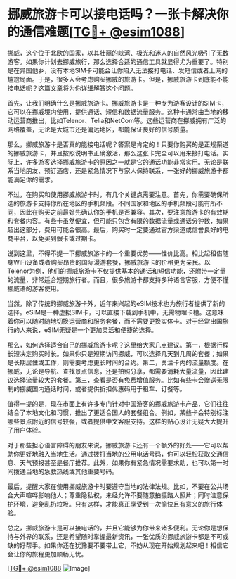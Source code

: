 # 挪威旅游卡可以接电话吗？一张卡解决你的通信难题[[TG💪+ @esim1088](https://t.me/s/esim1088)]

挪威，这个位于北欧的国家，以其壮丽的峡湾、极光和迷人的自然风光吸引了无数游客。如果你计划去挪威旅行，那么选择合适的通信工具就显得尤为重要了。特别是在异国他乡，没有本地SIM卡可能会让你陷入无法接打电话、发短信或者上网的尴尬局面。于是，很多人会考虑购买挪威的旅游卡。但是，挪威旅游卡到底能不能接电话呢？这篇文章将为你详细解答这个问题。

首先，让我们明确什么是挪威旅游卡。挪威旅游卡是一种专为游客设计的SIM卡，它可以在挪威境内使用，提供通话、短信和数据流量服务。这种卡通常由当地的移动运营商推出，比如Telenor、Telia和NetCom等。这些运营商在挪威拥有广泛的网络覆盖，无论是大城市还是偏远地区，都能保证良好的信号质量。

那么，挪威旅游卡是否真的能接电话呢？答案是肯定的！只要你购买的是正规渠道的挪威旅游卡，并且按照说明书正确激活，那么这张卡完全可以用来接打电话。实际上，许多游客选择挪威旅游卡的原因之一就是它的通话功能非常实用。无论是联系当地朋友、预订酒店，还是紧急情况下与家人保持联系，一张好的挪威旅游卡都能满足你的需求。

不过，在购买和使用挪威旅游卡时，有几个关键点需要注意。首先，你需要确保所选的旅游卡支持你所在地区的手机频段。不同国家和地区的手机频段可能有所不同，因此在购买之前最好先确认你的手机是否兼容。其次，要注意旅游卡的有效期和套餐内容。有些卡虽然便宜，但可能只包含有限的数据流量或通话分钟数，如果超出这部分，费用可能会很高。最后，购买时一定要通过官方渠道或信誉良好的电商平台，以免买到假卡或过期卡。

说到这里，不得不提一下挪威旅游卡的一个重要优势——性价比高。相比起租借随身WiFi设备或者购买昂贵的国际漫游套餐，挪威旅游卡的价格更为亲民。以Telenor为例，他们的挪威旅游卡不仅提供基本的通话和短信功能，还附带一定量的流量，非常适合短期旅行者。而且，很多旅游卡都支持多种语言客服，方便不懂挪威语的游客使用。

当然，除了传统的挪威旅游卡外，近年来兴起的eSIM技术也为旅行者提供了新的选择。eSIM是一种虚拟SIM卡，可以直接下载到手机中，无需物理卡槽。这意味着你可以随时随地切换运营商和服务套餐，而不需要更换实体卡。对于经常出国旅行的人来说，eSIM无疑是一个更加灵活和便捷的选择。

那么，如何选择适合自己的挪威旅游卡呢？这里给大家几点建议。第一，根据行程长短决定购买时长。如果你只是短期访问挪威，可以选择几天到几周的套餐；如果是长期居住或工作，则需要考虑更长时间的合约。第二，关注卡内的流量额度。在挪威，无论是导航、查找景点信息，还是拍照分享，都需要消耗大量流量，因此建议选择流量较大的套餐。第三，查看是否有免费增值服务。比如有些卡会赠送无限制的挪威国内通话时间，或者提供折扣优惠码用于租车、订餐等。

值得一提的是，现在市面上有许多专门针对中国游客的挪威旅游卡产品，它们往往结合了本地文化和习惯，推出了更适合国人的套餐组合。例如，某些卡会特别标注哪些景点附近的信号较强，或者提供中文客服支持。这样的贴心设计无疑大大提升了用户体验。

对于那些担心语言障碍的朋友来说，挪威旅游卡还有一个额外的好处——它可以帮助你更好地融入当地生活。通过拨打当地的公用电话号码，你可以轻松获取交通信息、天气预报甚至是餐厅推荐。此外，如果你有紧急情况需要求助，也可以第一时间拨通当地的急救热线或其他重要号码。

最后，提醒大家在使用挪威旅游卡时要遵守当地的法律法规。比如，不要在公共场合大声喧哗影响他人；尊重隐私权，未经允许不要随意拍摄路人照片；同时注意保护环境，避免乱扔垃圾。只有这样，才能真正享受到一次愉快且有意义的旅行体验。

总之，挪威旅游卡是可以接电话的，并且它能够为你带来诸多便利。无论你是想保持与外界的联系，还是希望随时掌握最新资讯，一张优质的挪威旅游卡都是不可或缺的好帮手。如果你还在犹豫要不要带上它，不妨从现在开始规划起来吧！相信它会让你的旅程更加顺畅无忧。

[[TG💪+ @esim1088](https://t.me/s/esim1088) ![Image](https://i.postimg.cc/4NQfJmqS/Snipaste-2025-05-13-00-14-12.png)]